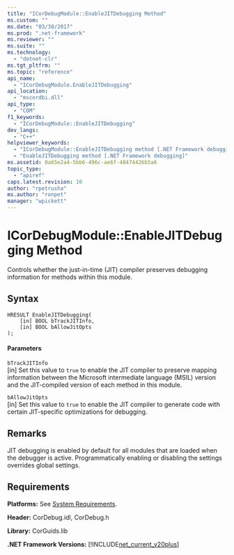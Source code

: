 ```yaml
---
title: "ICorDebugModule::EnableJITDebugging Method"
ms.custom: ""
ms.date: "03/30/2017"
ms.prod: ".net-framework"
ms.reviewer: ""
ms.suite: ""
ms.technology: 
  - "dotnet-clr"
ms.tgt_pltfrm: ""
ms.topic: "reference"
api_name: 
  - "ICorDebugModule.EnableJITDebugging"
api_location: 
  - "mscordbi.dll"
api_type: 
  - "COM"
f1_keywords: 
  - "ICorDebugModule::EnableJITDebugging"
dev_langs: 
  - "C++"
helpviewer_keywords: 
  - "ICorDebugModule::EnableJITDebugging method [.NET Framework debugging]"
  - "EnableJITDebugging method [.NET Framework debugging]"
ms.assetid: 0a65e2a4-5bb6-496c-ae6f-40474426b5a6
topic_type: 
  - "apiref"
caps.latest.revision: 10
author: "rpetrusha"
ms.author: "ronpet"
manager: "wpickett"
---
```

# ICorDebugModule::EnableJITDebugging Method
Controls whether the just-in-time (JIT) compiler preserves debugging information for methods within this module.  
  
## Syntax  
  
```  
HRESULT EnableJITDebugging(  
    [in] BOOL bTrackJITInfo,  
    [in] BOOL bAllowJitOpts  
);  
```  
  
#### Parameters  
 `bTrackJITInfo`  
 [in] Set this value to `true` to enable the JIT compiler to preserve mapping information between the Microsoft intermediate language (MSIL) version and the JIT-compiled version of each method in this module.  
  
 `bAllowJitOpts`  
 [in] Set this value to `true` to enable the JIT compiler to generate code with certain JIT-specific optimizations for debugging.  
  
## Remarks  
 JIT debugging is enabled by default for all modules that are loaded when the debugger is active. Programmatically enabling or disabling the settings overrides global settings.  
  
## Requirements  
 **Platforms:** See [System Requirements](../../../../docs/framework/get-started/system-requirements.md).  
  
 **Header:** CorDebug.idl, CorDebug.h  
  
 **Library:** CorGuids.lib  
  
 **.NET Framework Versions:** [!INCLUDE[net_current_v20plus](../../../../includes/net-current-v20plus-md.md)]
